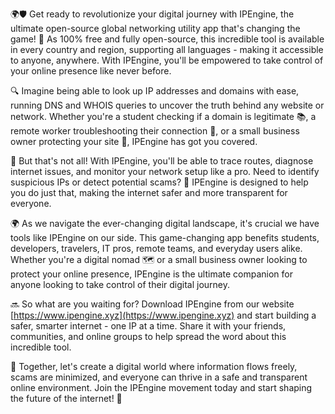 🌍🛡️ Get ready to revolutionize your digital journey with IPEngine, the ultimate open-source global networking utility app that's changing the game! 🚀 As 100% free and fully open-source, this incredible tool is available in every country and region, supporting all languages - making it accessible to anyone, anywhere. With IPEngine, you'll be empowered to take control of your online presence like never before.

🔍 Imagine being able to look up IP addresses and domains with ease, running DNS and WHOIS queries to uncover the truth behind any website or network. Whether you're a student checking if a domain is legitimate 📚, a remote worker troubleshooting their connection 🏢, or a small business owner protecting your site 💼, IPEngine has got you covered.

📡 But that's not all! With IPEngine, you'll be able to trace routes, diagnose internet issues, and monitor your network setup like a pro. Need to identify suspicious IPs or detect potential scams? 🚨 IPEngine is designed to help you do just that, making the internet safer and more transparent for everyone.

🌍 As we navigate the ever-changing digital landscape, it's crucial we have tools like IPEngine on our side. This game-changing app benefits students, developers, travelers, IT pros, remote teams, and everyday users alike. Whether you're a digital nomad 🗺️ or a small business owner looking to protect your online presence, IPEngine is the ultimate companion for anyone looking to take control of their digital journey.

🔜 So what are you waiting for? Download IPEngine from our website [https://www.ipengine.xyz](https://www.ipengine.xyz) and start building a safer, smarter internet - one IP at a time. Share it with your friends, communities, and online groups to help spread the word about this incredible tool.

🌟 Together, let's create a digital world where information flows freely, scams are minimized, and everyone can thrive in a safe and transparent online environment. Join the IPEngine movement today and start shaping the future of the internet! 🚀